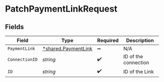 # PatchPaymentLinkRequest


## Fields

| Field                                                            | Type                                                             | Required                                                         | Description                                                      |
| ---------------------------------------------------------------- | ---------------------------------------------------------------- | ---------------------------------------------------------------- | ---------------------------------------------------------------- |
| `PaymentLink`                                                    | [*shared.PaymentLink](../../../pkg/models/shared/paymentlink.md) | :heavy_minus_sign:                                               | N/A                                                              |
| `ConnectionID`                                                   | *string*                                                         | :heavy_check_mark:                                               | ID of the connection                                             |
| `ID`                                                             | *string*                                                         | :heavy_check_mark:                                               | ID of the Link                                                   |